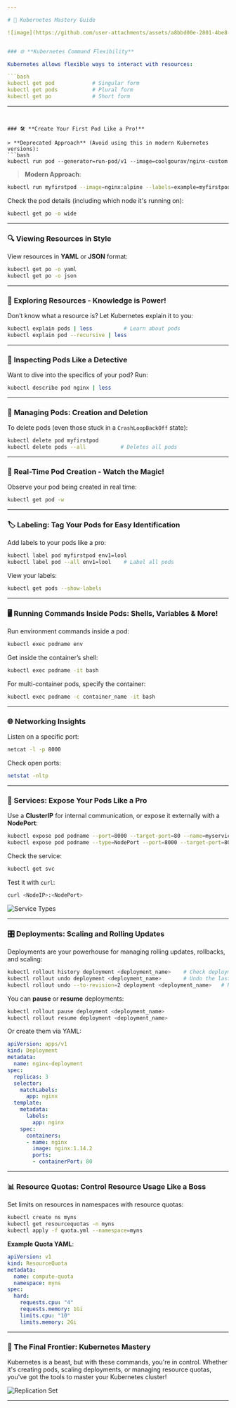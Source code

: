 ```yaml
---

# 🚀 Kubernetes Mastery Guide

![image](https://github.com/user-attachments/assets/a8bbd00e-2801-4be8-9828-63cc41746d4e)


### 🌐 **Kubernetes Command Flexibility**

Kubernetes allows flexible ways to interact with resources:

```bash
kubectl get pod            # Singular form
kubectl get pods           # Plural form
kubectl get po             # Short form
```

---
```


### 🛠 **Create Your First Pod Like a Pro!**

> **Deprecated Approach** (Avoid using this in modern Kubernetes versions):
```bash
kubectl run pod --generator=run-pod/v1 --image=coolgourav/nginx-custom
```

> **Modern Approach**:
```bash
kubectl run myfirstpod --image=nginx:alpine --labels=example=myfirstpod
```

Check the pod details (including which node it's running on):
```bash
kubectl get po -o wide
```

---

### 🔍 **Viewing Resources in Style**

View resources in **YAML** or **JSON** format:
```bash
kubectl get po -o yaml
kubectl get po -o json
```

---

### 📖 **Exploring Resources - Knowledge is Power!**

Don’t know what a resource is? Let Kubernetes explain it to you:
```bash
kubectl explain pods | less          # Learn about pods
kubectl explain pod --recursive | less
```

---

### 🔎 **Inspecting Pods Like a Detective**

Want to dive into the specifics of your pod? Run:
```bash
kubectl describe pod nginx | less
```

---

### 🚫 **Managing Pods: Creation and Deletion**

To delete pods (even those stuck in a `CrashLoopBackOff` state):
```bash
kubectl delete pod myfirstpod
kubectl delete pods --all           # Deletes all pods
```

---

### 👀 **Real-Time Pod Creation - Watch the Magic!**

Observe your pod being created in real time:
```bash
kubectl get pod -w
```

---

### 🏷 **Labeling: Tag Your Pods for Easy Identification**

Add labels to your pods like a pro:
```bash
kubectl label pod myfirstpod env1=lool
kubectl label pod --all env1=lool    # Label all pods
```

View your labels:
```bash
kubectl get pods --show-labels
```

---

### 🖥 **Running Commands Inside Pods: Shells, Variables & More!**

Run environment commands inside a pod:
```bash
kubectl exec podname env
```

Get inside the container’s shell:
```bash
kubectl exec podname -it bash
```

For multi-container pods, specify the container:
```bash
kubectl exec podname -c container_name -it bash
```

---

### 🌐 **Networking Insights**

Listen on a specific port:
```bash
netcat -l -p 8000
```

Check open ports:
```bash
netstat -nltp
```

---

### 🔧 **Services: Expose Your Pods Like a Pro**

Use a **ClusterIP** for internal communication, or expose it externally with a **NodePort**:
```bash
kubectl expose pod podname --port=8000 --target-port=80 --name=myservice
kubectl expose pod podname --type=NodePort --port=8000 --target-port=80 --name=myservice
```

Check the service:
```bash
kubectl get svc
```

Test it with `curl`:
```bash
curl <NodeIP>:<NodePort>
```

![Service Types](./service.png)

---

### 🎛 **Deployments: Scaling and Rolling Updates**

Deployments are your powerhouse for managing rolling updates, rollbacks, and scaling:
```bash
kubectl rollout history deployment <deployment_name>    # Check deployment history
kubectl rollout undo deployment <deployment_name>       # Undo the last deployment
kubectl rollout undo --to-revision=2 deployment <deployment_name>   # Roll back to a specific revision
```

You can **pause** or **resume** deployments:
```bash
kubectl rollout pause deployment <deployment_name>
kubectl rollout resume deployment <deployment_name>
```

Or create them via YAML:
```yaml
apiVersion: apps/v1
kind: Deployment
metadata:
  name: nginx-deployment
spec:
  replicas: 3
  selector:
    matchLabels:
      app: nginx
  template:
    metadata:
      labels:
        app: nginx
    spec:
      containers:
      - name: nginx
        image: nginx:1.14.2
        ports:
        - containerPort: 80
```

---

### 📊 **Resource Quotas: Control Resource Usage Like a Boss**

Set limits on resources in namespaces with resource quotas:
```bash
kubectl create ns myns
kubectl get resourcequotas -n myns
kubectl apply -f quota.yml --namespace=myns
```

**Example Quota YAML**:
```yaml
apiVersion: v1
kind: ResourceQuota
metadata:
  name: compute-quota
  namespace: myns
spec:
  hard:
    requests.cpu: "4"
    requests.memory: 1Gi
    limits.cpu: "10"
    limits.memory: 2Gi
```

---

### 🏁 **The Final Frontier: Kubernetes Mastery**

Kubernetes is a beast, but with these commands, you're in control. Whether it's creating pods, scaling deployments, or managing resource quotas, you've got the tools to master your Kubernetes cluster!

![Replication Set](./rcset.png)

---
